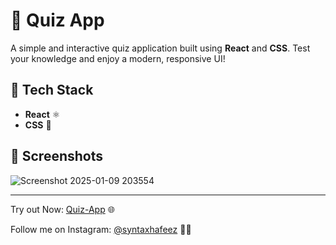 # 🧠 Quiz App

A simple and interactive quiz application built using **React** and **CSS**. Test your knowledge and enjoy a modern, responsive UI!

## 🚀 Tech Stack

- **React** ⚛️  
- **CSS** 🎨  

## 📸 Screenshots  

![Screenshot 2025-01-09 203554](https://github.com/user-attachments/assets/a71dc9a7-4963-4575-9e7a-4d74268ea3b5)

---
Try out Now: [Quiz-App](https://quiz-app-five-blush.vercel.app/) 🌐

Follow me on Instagram: [@syntaxhafeez](https://instagram.com/syntaxhafeez) 🚀✨
